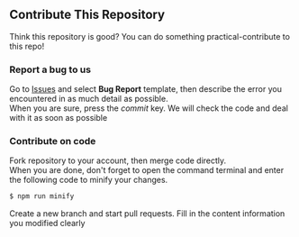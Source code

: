## Contribute This Repository
Think this repository is good? You can do something practical-contribute to this repo!
### Report a bug to us
Go to [Issues](//github.com/TechPot-Studio/peb.js/issues) and select **Bug Report** template, then describe the error you encountered in as much detail as possible.  
When you are sure, press the *commit* key. We will check the code and deal with it as soon as possible
### Contribute on code
Fork repository to your account, then merge code directly.  
When you are done, don't forget to open the command terminal and enter the following code to minify your changes.
```bash
$ npm run minify
```
Create a new branch and start pull requests. Fill in the content information you modified clearly
